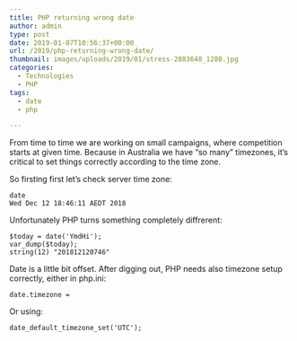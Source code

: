 ```yaml
---
title: PHP returning wrong date
author: admin
type: post
date: 2019-01-07T10:56:37+00:00
url: /2019/php-returning-wrong-date/
thumbnail: images/uploads/2019/01/stress-2883648_1280.jpg
categories:
  - Technologies
  - PHP
tags:
  - date
  - php

---
```

From time to time we are working on small campaigns, where competition starts at given time. Because in Australia we have &#8220;so many&#8221; timezones, it&#8217;s critical to set things correctly according to the time zone. 

<!--more-->

So firsting first let&#8217;s check server time zone:  

```
date
Wed Dec 12 18:46:11 AEDT 2018
```

Unfortunately PHP turns something completely diffrerent:  


```
$today = date('YmdHi');
var_dump($today);
string(12) "201812120746"
```

Date is a little bit offset. After digging out, PHP needs also timezone setup correctly, either in php.ini:

`date.timezone =`

Or using:

`date_default_timezone_set('UTC');`